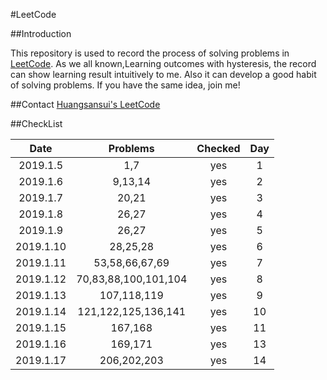 #LeetCode

##Introduction

This repository is used to record the process of solving problems in [LeetCode](https://leetcode.com). 
As we all known,Learning outcomes with hysteresis, the record can show learning result intuitively to me. 
Also it can develop a good habit of solving problems. If you have the same idea, join me!

##Contact
[Huangsansui's LeetCode](https://leetcode.com/huangsansui/)

##CheckList

| Date      | Problems   | Checked   |  Day     |
| :------:  | :------:   | :------:  |  :------:|
| 2019.1.5 | 1,7 | yes |  1 |
| 2019.1.6 | 9,13,14 | yes |  2 |
| 2019.1.7 |20,21 | yes |  3 |
| 2019.1.8 |26,27 | yes | 4 |
| 2019.1.9 |26,27 | yes | 5 |
| 2019.1.10 |28,25,28 | yes | 6 |
| 2019.1.11 |53,58,66,67,69 | yes | 7 |
| 2019.1.12 |70,83,88,100,101,104 | yes | 8 |
| 2019.1.13 |107,118,119 | yes | 9 |
| 2019.1.14 |121,122,125,136,141 | yes | 10 |
| 2019.1.15 |167,168 | yes | 11 |
| 2019.1.16 |169,171 | yes | 13 |
| 2019.1.17 |206,202,203 | yes | 14 |
